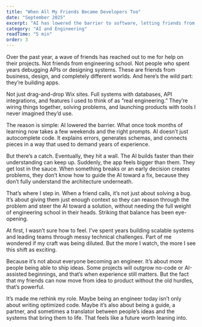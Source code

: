 ```yaml
---
title: "When All My Friends Became Developers Too"
date: "September 2025"
excerpt: "AI has lowered the barrier to software, letting friends from completely different worlds build apps. But when they get lost in the sauce, that’s where engineering experience still matters."
category: "AI and Engineering"
readTime: "5 min"
order: 3
---
```

Over the past year, a wave of friends has reached out to me for help on their projects. Not friends from engineering school. Not people who spent years debugging APIs or designing systems. These are friends from business, design, and completely different worlds. And here’s the wild part: they’re building apps.  

Not just drag-and-drop Wix sites. Full systems with databases, API integrations, and features I used to think of as “real engineering.” They’re wiring things together, solving problems, and launching products with tools I never imagined they’d use.  

The reason is simple: AI lowered the barrier. What once took months of learning now takes a few weekends and the right prompts. AI doesn’t just autocomplete code. It explains errors, generates schemas, and connects pieces in a way that used to demand years of experience.  

But there’s a catch. Eventually, they hit a wall. The AI builds faster than their understanding can keep up. Suddenly, the app feels bigger than them. They get lost in the sauce. When something breaks or an early decision creates problems, they don’t know how to guide the AI toward a fix, because they don’t fully understand the architecture underneath.  

That’s where I step in. When a friend calls, it’s not just about solving a bug. It’s about giving them just enough context so they can reason through the problem and steer the AI toward a solution, without needing the full weight of engineering school in their heads. Striking that balance has been eye-opening.  

At first, I wasn’t sure how to feel. I’ve spent years building scalable systems and leading teams through messy technical challenges. Part of me wondered if my craft was being diluted. But the more I watch, the more I see this shift as exciting.  

Because it’s not about everyone becoming an engineer. It’s about more people being able to ship ideas. Some projects will outgrow no-code or AI-assisted beginnings, and that’s when experience still matters. But the fact that my friends can now move from idea to product without the old hurdles, that’s powerful.  

It’s made me rethink my role. Maybe being an engineer today isn’t only about writing optimized code. Maybe it’s also about being a guide, a partner, and sometimes a translator between people’s ideas and the systems that bring them to life. That feels like a future worth leaning into.  

